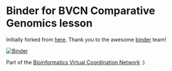 # Binder for BVCN Comparative Genomics lesson

Initially forked from [here](https://github.com/binder-examples/conda). Thank you to the awesome [binder](https://mybinder.org/) team!

[![Binder](https://mybinder.org/badge_logo.svg)](https://gesis.mybinder.org/binder/v2/gh/astrobiomike/bvcn-binder-checkm/master?urlpath=lab)

Part of the [Bioinformatics Virtual Coordination Network](https://biovcnet.github.io/) :)
